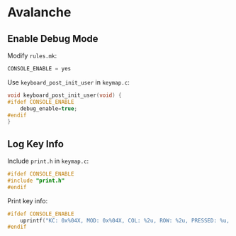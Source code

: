 # Avalanche

## Enable Debug Mode

Modify `rules.mk`:

```C
CONSOLE_ENABLE = yes
```

Use `keyboard_post_init_user` in `keymap.c`:

```C
void keyboard_post_init_user(void) {
#ifdef CONSOLE_ENABLE
    debug_enable=true;
#endif
}
```

## Log Key Info

Include `print.h` in `keymap.c`:

```C
#ifdef CONSOLE_ENABLE
#include "print.h"
#endif
```

Print key info:

```C
#ifdef CONSOLE_ENABLE
    uprintf("KC: 0x%04X, MOD: 0x%04X, COL: %2u, ROW: %2u, PRESSED: %u, TIME: %5u, INT: %u, COUNT: %u\n", keycode, get_mods() & MOD_MASK_SHIFT, record->event.key.col, record->event.key.row, record->event.pressed, record->event.time, record->tap.interrupted, record->tap.count);
#endif
```